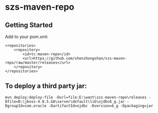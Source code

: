 szs-maven-repo
==============

## Getting Started
Add to your pom.xml:

```
<repositories>
    <repository>
        <id>tc-maven-repo</id>
        <url>https://github.com/shenzhongshan/szs-maven-repo/raw/master/releases</url>
    </repository>
</repositories>
```


## To deploy a third party jar:
```
mvn deploy:deploy-file -Durl=file:E:\want\szs-maven-repo\releases -Dfile=D:\jboss-4.0.5.GA\server\default\lib\ojdbc6_g.jar -DgroupId=com.oracle -DartifactId=ojdbc -Dversion=6_g -Dpackaging=jar
```
